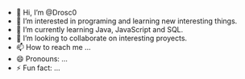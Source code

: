 - 👋 Hi, I’m @Drosc0
- 👀 I’m interested in programing and learning new interesting things.
- 🌱 I’m currently learning Java, JavaScript and SQL.
- 💞️ I’m looking to collaborate on interesting proyects.
- 📫 How to reach me ...
- 😄 Pronouns: ...
- ⚡ Fun fact: ...

<!---
Drosc0/Drosc0 is a ✨ special ✨ repository because its `README.md` (this file) appears on your GitHub profile.
You can click the Preview link to take a look at your changes.
--->
